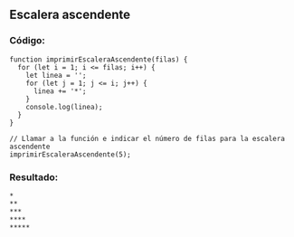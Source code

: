 ## Escalera ascendente

### Código: 

```
function imprimirEscaleraAscendente(filas) {
  for (let i = 1; i <= filas; i++) {
    let linea = '';
    for (let j = 1; j <= i; j++) {
      linea += '*';
    }
    console.log(linea);
  }
}

// Llamar a la función e indicar el número de filas para la escalera ascendente
imprimirEscaleraAscendente(5);
```

### Resultado:

```
*
**
***
****
*****
```
